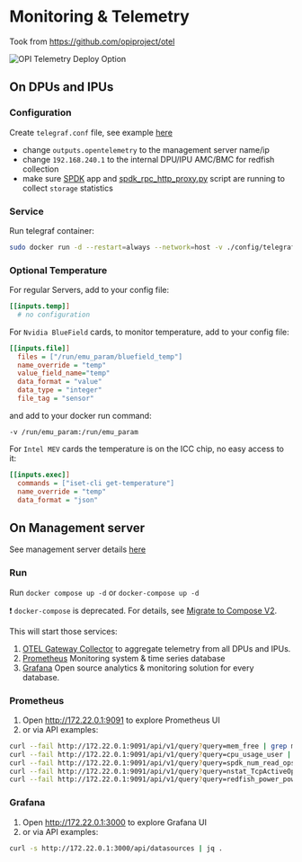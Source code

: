 # Monitoring & Telemetry

Took from <https://github.com/opiproject/otel>

![OPI Telemetry Deploy Option](https://github.com/opiproject/otel/blob/main/doc/dpu-otel.png)

## On DPUs and IPUs

### Configuration

Create `telegraf.conf` file, see example [here](./config/telegraf.conf)

- change `outputs.opentelemetry` to the management server name/ip
- change `192.168.240.1` to the internal DPU/IPU AMC/BMC for redfish collection
- make sure [SPDK](https://spdk.io/) app and [spdk_rpc_http_proxy.py](https://github.com/spdk/spdk/blob/v24.01.x/scripts/rpc_http_proxy.py) script are running to collect `storage` statistics

### Service

Run telegraf container:

```bash
sudo docker run -d --restart=always --network=host -v ./config/telegraf.conf:/etc/telegraf/telegraf.conf docker.io/library/telegraf:1.29
```

### Optional Temperature

For regular Servers, add to your config file:

```ini
[[inputs.temp]]
  # no configuration
```

For `Nvidia BlueField` cards, to monitor temperature, add to your config file:

```ini
[[inputs.file]]
  files = ["/run/emu_param/bluefield_temp"]
  name_override = "temp"
  value_field_name="temp"
  data_format = "value"
  data_type = "integer"
  file_tag = "sensor"
```

and add to your docker run command:

```text
-v /run/emu_param:/run/emu_param
```

For `Intel MEV` cards the temperature is on the ICC chip, no easy access to it:

```ini
[[inputs.exec]]
  commands = ["iset-cli get-temperature"]
  name_override = "temp"
  data_format = "json"
```

## On Management server

See management server details [here](../hardware/mgmt)

### Run

Run `docker compose up -d` or `docker-compose up -d`

:exclamation: `docker-compose` is deprecated. For details, see [Migrate to Compose V2](https://docs.docker.com/compose/migrate/).

This will start those services:

1. [OTEL Gateway Collector](https://opentelemetry.io/docs/collector/deployment/gateway/) to aggregate telemetry from all DPUs and IPUs.
2. [Prometheus](https://prometheus.io/) Monitoring system & time series database
3. [Grafana](https://grafana.com/) Open source analytics & monitoring solution for every database.

### Prometheus

1. Open <http://172.22.0.1:9091> to explore Prometheus UI
2. or via API examples:

```bash
curl --fail http://172.22.0.1:9091/api/v1/query?query=mem_free | grep mem_free
curl --fail http://172.22.0.1:9091/api/v1/query?query=cpu_usage_user | grep cpu_usage_user
curl --fail http://172.22.0.1:9091/api/v1/query?query=spdk_num_read_ops | grep spdk_num_read_ops
curl --fail http://172.22.0.1:9091/api/v1/query?query=nstat_TcpActiveOpens | grep nstat_TcpActiveOpens
curl --fail http://172.22.0.1:9091/api/v1/query?query=redfish_power_powercontrol_interval_in_min | grep redfish_power_powercontrol_interval_in_min
```

### Grafana

1. Open <http://172.22.0.1:3000> to explore Grafana UI
2. or via API examples:

```bash
curl -s http://172.22.0.1:3000/api/datasources | jq .
```
